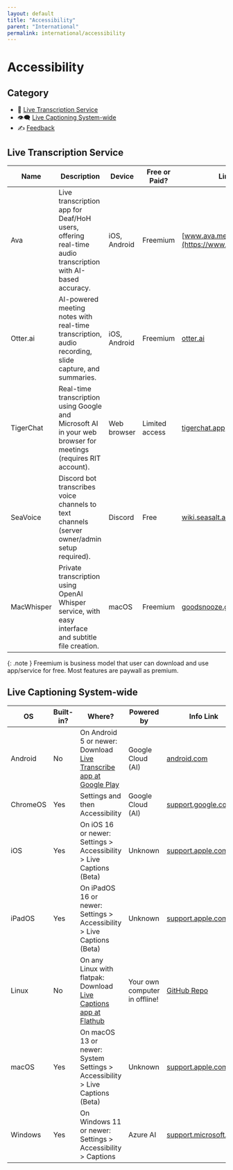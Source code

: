 ```yaml
---
layout: default
title: "Accessibility"
parent: "International"
permalink: international/accessibility
---
```

# Accessibility
## Category
- 📝 [Live Transcription Service](#live-rranscription-service)
- 👁️‍🗨️ [Live Captioning System-wide](#live-captioning-system-wide)
- ✍️ [Feedback](#feedback)

## Live Transcription Service

| Name | Description | Device | Free or Paid? | Link |
|------|-------------|--------|---------------|------|
| Ava | Live transcription app for Deaf/HoH users, offering real-time audio transcription with AI-based accuracy. | iOS, Android | Freemium | [www.ava.me](https://www.ava.me/) |
| Otter.ai | AI-powered meeting notes with real-time transcription, audio recording, slide capture, and summaries. | iOS, Android | Freemium | [otter.ai](https://otter.ai/) |
| TigerChat | Real-time transcription using Google and Microsoft AI in your web browser for meetings (requires RIT account). | Web browser | Limited access | [tigerchat.app](https://tigerchat.app/) |
| SeaVoice | Discord bot transcribes voice channels to text channels (server owner/admin setup required). | Discord | Free | [wiki.seasalt.ai](https://wiki.seasalt.ai/seavoice/discord/discord-bot/) |
| MacWhisper | Private transcription using OpenAI Whisper service, with easy interface and subtitle file creation. | macOS | Freemium | [goodsnooze.gumroad.com](https://goodsnooze.gumroad.com/l/macwhisper) |

{: .note }
Freemium is business model that user can download and use app/service for free. Most features are paywall as premium.

## Live Captioning System-wide

| OS | Built-in? | Where? | Powered by | Info Link |
|----|-----------|--------|------------|-----------|
| Android | No | On Android 5 or newer: Download [Live Transcribe app at Google Play](https://play.google.com/store/apps/details?id=com.google.audio.hearing.visualization.accessibility.scribe) | Google Cloud (AI) | [android.com](https://www.android.com/accessibility/live-transcribe/) |
| ChromeOS | Yes | Settings  and then Accessibility | Google Cloud (AI) | [support.google.com](https://support.google.com/chromebook/answer/10616170?hl=en) |
| iOS | Yes | On iOS 16 or newer: Settings > Accessibility > Live Captions (Beta) | Unknown | [support.apple.com](https://support.apple.com/en-ca/guide/iphone/iphe0990f7bb/ios) |
| iPadOS | Yes | On iPadOS 16 or newer: Settings > Accessibility > Live Captions (Beta) | Unknown | [support.apple.com](https://support.apple.com/en-ca/guide/ipad/ipad0bbca12e/ipadoss) |
| Linux | No | On any Linux with flatpak: Download [Live Captions app at Flathub](https://flathub.org/apps/net.sapples.LiveCaptions) | Your own computer in offline! | [GitHub Repo](https://github.com/abb128/LiveCaptions) |
| macOS | Yes | On macOS 13 or newer: System Settings > Accessibility > Live Captions (Beta) | Unknown | [support.apple.com](https://support.apple.com/en-ca/guide/mac-help/mchldd11f4fd/mac) |
| Windows | Yes |  On Windows 11 or newer: Settings > Accessibility > Captions | Azure AI | [support.microsoft.com](https://support.microsoft.com/en-us/windows/use-live-captions-to-better-understand-audio-b52da59c-14b8-4031-aeeb-f6a47e6055df#bkmk_turnoncaptions) |